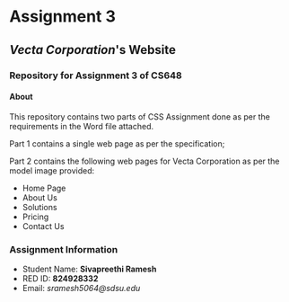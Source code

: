 # Assignment 3

## _Vecta Corporation_'s Website

### Repository for Assignment 3 of CS648

#### About

This repository contains two parts of CSS Assignment done as per the requirements in the Word file attached. 

Part 1 contains a single web page as per the specification;

Part 2 contains the following web pages for Vecta Corporation as per the model image provided:

* Home Page
* About Us
* Solutions  
* Pricing
* Contact Us

### Assignment Information

* Student Name: **Sivapreethi Ramesh**
* RED ID: **824928332**
* Email: _sramesh5064@sdsu.edu_

